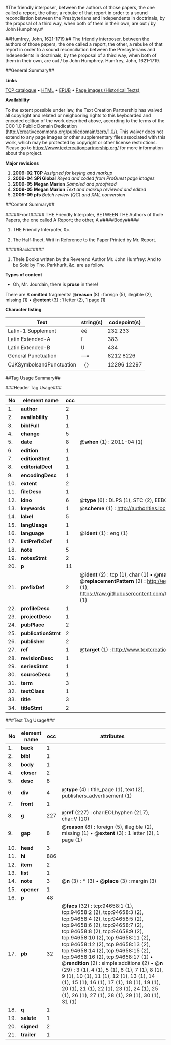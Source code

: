 #The friendly interposer, between the authors of those papers, the one called a report, the other, a rebuke of that report in order to a sound reconciliation between the Presbyterians and Independents in doctrinals, by the proposal of a third way, when both of them in their own, are out / by John Humphrey.#

##Humfrey, John, 1621-1719.##
The friendly interposer, between the authors of those papers, the one called a report, the other, a rebuke of that report in order to a sound reconciliation between the Presbyterians and Independents in doctrinals, by the proposal of a third way, when both of them in their own, are out / by John Humphrey.
Humfrey, John, 1621-1719.

##General Summary##

**Links**

[TCP catalogue](http://www.ota.ox.ac.uk/tcp/)  • 
[HTML](http://tei.it.ox.ac.uk/tcp/Texts-HTML/free/A45/A45127.html)  • 
[EPUB](http://tei.it.ox.ac.uk/tcp/Texts-EPUB/free/A45/A45127.epub) • 
[Page images (Historical Texts)](https://historicaltexts.jisc.ac.uk/eebo-12859595e)

**Availability**

To the extent possible under law, the Text Creation Partnership has waived all copyright and related or neighboring rights to this keyboarded and encoded edition of the work described above, according to the terms of the CC0 1.0 Public Domain Dedication (http://creativecommons.org/publicdomain/zero/1.0/). This waiver does not extend to any page images or other supplementary files associated with this work, which may be protected by copyright or other license restrictions. Please go to https://www.textcreationpartnership.org/ for more information about the project.

**Major revisions**

1. __2009-02__ __TCP__ *Assigned for keying and markup*
1. __2009-04__ __SPi Global__ *Keyed and coded from ProQuest page images*
1. __2009-05__ __Megan Marion__ *Sampled and proofread*
1. __2009-05__ __Megan Marion__ *Text and markup reviewed and edited*
1. __2009-09__ __pfs__ *Batch review (QC) and XML conversion*

##Content Summary##

#####Front#####
THE Friendly Interpoſer, BETWEEN THE Authors of thoſe Papers, the one called A Report; the other, A 
#####Body#####

1. THE Friendly Interpoſer, &c.

1. The Half-ſheet, Writ in Reference to the Paper Printed by Mr. Report.

#####Back#####

1. Theſe Books written by the Reverend Author Mr. John Humfrey: And to be Sold by Tho. Parkhurſt, &c. are as follow.

**Types of content**

  * Oh, Mr. Jourdain, there is **prose** in there!

There are 8 **omitted** fragments! 
 @__reason__ (8) : foreign (5), illegible (2), missing (1)  •  @__extent__ (3) : 1 letter (2), 1 page (1)

**Character listing**


|Text|string(s)|codepoint(s)|
|---|---|---|
|Latin-1 Supplement|èé|232 233|
|Latin Extended-A|ſ|383|
|Latin Extended-B|Ʋ|434|
|General Punctuation|—•|8212 8226|
|CJKSymbolsandPunctuation|〈〉|12296 12297|

##Tag Usage Summary##

###Header Tag Usage###

|No|element name|occ|attributes|
|---|---|---|---|
|1.|__author__|2||
|2.|__availability__|1||
|3.|__biblFull__|1||
|4.|__change__|5||
|5.|__date__|8| @__when__ (1) : 2011-04 (1)|
|6.|__edition__|1||
|7.|__editionStmt__|1||
|8.|__editorialDecl__|1||
|9.|__encodingDesc__|1||
|10.|__extent__|2||
|11.|__fileDesc__|1||
|12.|__idno__|6| @__type__ (6) : DLPS (1), STC (2), EEBO-CITATION (1), OCLC (1), VID (1)|
|13.|__keywords__|1| @__scheme__ (1) : http://authorities.loc.gov/ (1)|
|14.|__label__|5||
|15.|__langUsage__|1||
|16.|__language__|1| @__ident__ (1) : eng (1)|
|17.|__listPrefixDef__|1||
|18.|__note__|5||
|19.|__notesStmt__|2||
|20.|__p__|11||
|21.|__prefixDef__|2| @__ident__ (2) : tcp (1), char (1)  •  @__matchPattern__ (2) : ([0-9\-]+):([0-9IVX]+) (1), (.+) (1)  •  @__replacementPattern__ (2) : http://eebo.chadwyck.com/downloadtiff?vid=$1&page=$2 (1), https://raw.githubusercontent.com/textcreationpartnership/Texts/master/tcpchars.xml#$1 (1)|
|22.|__profileDesc__|1||
|23.|__projectDesc__|1||
|24.|__pubPlace__|2||
|25.|__publicationStmt__|2||
|26.|__publisher__|2||
|27.|__ref__|1| @__target__ (1) : http://www.textcreationpartnership.org/docs/. (1)|
|28.|__revisionDesc__|1||
|29.|__seriesStmt__|1||
|30.|__sourceDesc__|1||
|31.|__term__|3||
|32.|__textClass__|1||
|33.|__title__|3||
|34.|__titleStmt__|2||


###Text Tag Usage###

|No|element name|occ|attributes|
|---|---|---|---|
|1.|__back__|1||
|2.|__bibl__|1||
|3.|__body__|1||
|4.|__closer__|2||
|5.|__desc__|8||
|6.|__div__|4| @__type__ (4) : title_page (1), text (2), publishers_advertisement (1)|
|7.|__front__|1||
|8.|__g__|227| @__ref__ (227) : char:EOLhyphen (217), char:V (10)|
|9.|__gap__|8| @__reason__ (8) : foreign (5), illegible (2), missing (1)  •  @__extent__ (3) : 1 letter (2), 1 page (1)|
|10.|__head__|3||
|11.|__hi__|886||
|12.|__item__|2||
|13.|__list__|1||
|14.|__note__|3| @__n__ (3) : * (3)  •  @__place__ (3) : margin (3)|
|15.|__opener__|1||
|16.|__p__|48||
|17.|__pb__|32| @__facs__ (32) : tcp:94658:1 (1), tcp:94658:2 (2), tcp:94658:3 (2), tcp:94658:4 (2), tcp:94658:5 (2), tcp:94658:6 (2), tcp:94658:7 (2), tcp:94658:8 (2), tcp:94658:9 (2), tcp:94658:10 (2), tcp:94658:11 (2), tcp:94658:12 (2), tcp:94658:13 (2), tcp:94658:14 (2), tcp:94658:15 (2), tcp:94658:16 (2), tcp:94658:17 (1)  •  @__rendition__ (2) : simple:additions (2)  •  @__n__ (29) : 3 (1), 4 (1), 5 (1), 6 (1), 7 (1), 8 (1), 9 (1), 10 (1), 11 (1), 12 (1), 13 (1), 14 (1), 15 (1), 16 (1), 17 (1), 18 (1), 19 (1), 20 (1), 21 (1), 22 (1), 23 (1), 24 (1), 25 (1), 26 (1), 27 (1), 28 (1), 29 (1), 30 (1), 31 (1)|
|18.|__q__|1||
|19.|__salute__|1||
|20.|__signed__|2||
|21.|__trailer__|1||
